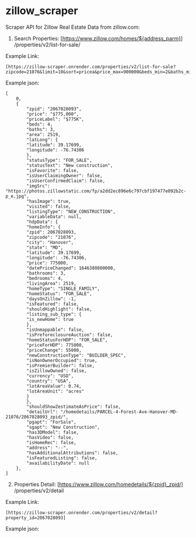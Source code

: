 # zillow_scraper

Scraper API for Zillow Real Estate Data from zillow.com: 

1. Search Properties:
	[https://www.zillow.com/homes/${address_parm}]
	/properties/v2/list-for-sale/
	
Example Link:
```
[https://zillow-scraper.onrender.com/properties/v2/list-for-sale?zipcode=21076&limit=10&sort=pricea&price_max=900000&beds_min=2&baths_min=2&sqft_min=1000&sqft_max=7500&lotSize_min=1000&yearbuilt_min=2000]
```

Example json:
```
[
	0,
	{
		"zpid": "2067028093",
		"price": "$775,000",
		"priceLabel": "$775K",
		"beds": 4,
		"baths": 3,
		"area": 2519,
		"latLong": {
		"latitude": 39.17699,
		"longitude": -76.74306
		},
		"statusType": "FOR_SALE",
		"statusText": "New construction",
		"isFavorite": false,
		"isUserClaimingOwner": false,
		"isUserConfirmedClaim": false,
		"imgSrc": "https://photos.zillowstatic.com/fp/a2dd2ec896e6c797cbf197477e092b2c-p_e.jpg",
		"hasImage": true,
		"visited": false,
		"listingType": "NEW_CONSTRUCTION",
		"variableData": null,
		"hdpData": {
		"homeInfo": {
		"zpid": 2067028093,
		"zipcode": "21076",
		"city": "Hanover",
		"state": "MD",
		"latitude": 39.17699,
		"longitude": -76.74306,
		"price": 775000,
		"datePriceChanged": 1646380800000,
		"bathrooms": 3,
		"bedrooms": 4,
		"livingArea": 2519,
		"homeType": "SINGLE_FAMILY",
		"homeStatus": "FOR_SALE",
		"daysOnZillow": -1,
		"isFeatured": false,
		"shouldHighlight": false,
		"listing_sub_type": {
		"is_newHome": true
		},
		"isUnmappable": false,
		"isPreforeclosureAuction": false,
		"homeStatusForHDP": "FOR_SALE",
		"priceForHDP": 775000,
		"priceChange": 55000,
		"newConstructionType": "BUILDER_SPEC",
		"isNonOwnerOccupied": true,
		"isPremierBuilder": false,
		"isZillowOwned": false,
		"currency": "USD",
		"country": "USA",
		"lotAreaValue": 0.74,
		"lotAreaUnit": "acres"
		}
		},
		"shouldShowZestimateAsPrice": false,
		"detailUrl": "/homedetails/PARCEL-4-Forest-Ave-Hanover-MD-21076/2067028093_zpid/",
		"pgapt": "ForSale",
		"sgapt": "New Construction",
		"has3DModel": false,
		"hasVideo": false,
		"isHomeRec": false,
		"address": "--",
		"hasAdditionalAttributions": false,
		"isFeaturedListing": false,
		"availabilityDate": null
	},
]
```
 
2. Properties Detail:
	[https://www.zillow.com/homedetails/${zpid}_zpid/]
	/properties/v2/detail
	
Example Link:
```
[https://zillow-scraper.onrender.com/properties/v2/detail?property_id=2067028093]
```


Example json:
```

```
